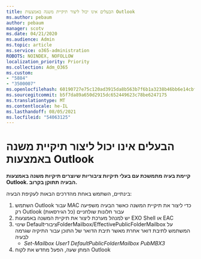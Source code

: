 ```yaml
---
title: הבעלים אינו יכול ליצור תיקיית משנה באמצעות Outlook
ms.author: pebaum
author: pebaum
manager: scotv
ms.date: 04/21/2020
ms.audience: Admin
ms.topic: article
ms.service: o365-administration
ROBOTS: NOINDEX, NOFOLLOW
localization_priority: Priority
ms.collection: Adm_O365
ms.custom:
- "5884"
- "3500007"
ms.openlocfilehash: 60190727e75c120ad3915da8b563b7f6b1a3238b46bb6e14cbf956365e1a84e0
ms.sourcegitcommit: b5f7da89a650d2915dc652449623c78be6247175
ms.translationtype: MT
ms.contentlocale: he-IL
ms.lasthandoff: 08/05/2021
ms.locfileid: "54063125"
---
```

# <a name="owner-cannot-create-sub-folder-using-outlook"></a>הבעלים אינו יכול ליצור תיקיית משנה באמצעות Outlook

**קיימת בעיה מתמשכת עם בעלי תיקיות ציבוריות שיוצרים תיקיות משנה באמצעות Outlook. הבעיה תתוקן בקרוב.**

בינתיים, השתמש באחת מהדרכים הבאות לעקיפת הבעיה:

1. השתמש Outlook עבור MAC כדי ליצור את תיקיית המשנה כאשר הבעיה משפיעה רק Outlook עבור חלונות שולחניים (כל הגירסאות)
2. יש למנהל מערכת ליצור את תיקיית המשנה באמצעות EXO Shell או EAC
3. שינוי DefaultציבוריFolderMailbox/EffectivePublicFolderMailbox על המשתמש לתיבת דואר אחרת מאשר תיבת הדואר של התוכן עבור התיקיה שגרמה לבעיה  
    - *Set-Mailbox User1 DefaultPublicFolderMailbox PubMBX3*
4. המתן שעה, הפעל מחדש את לקוח Outlook